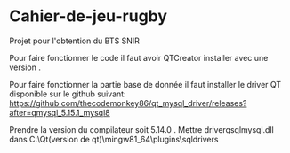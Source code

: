 # Cahier-de-jeu-rugby
Projet pour l'obtention du BTS SNIR

Pour faire fonctionner le code il faut avoir QTCreator installer avec une version .

Pour faire fonctionner la partie base de donnée il faut installer le driver QT disponible sur le github suivant:
https://github.com/thecodemonkey86/qt_mysql_driver/releases?after=qmysql_5.15.1_mysql8

Prendre la version du compilateur soit 5.14.0 .
Mettre driverqsqlmysql.dll dans C:\Qt\(version de qt)\\mingw81_64\plugins\sqldrivers 
